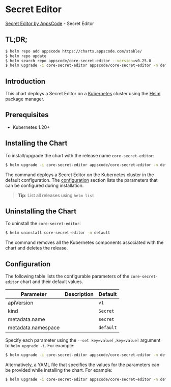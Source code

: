 # Secret Editor

[Secret Editor by AppsCode](https://appscode.com) - Secret Editor

## TL;DR;

```bash
$ helm repo add appscode https://charts.appscode.com/stable/
$ helm repo update
$ helm search repo appscode/core-secret-editor --version=v0.25.0
$ helm upgrade -i core-secret-editor appscode/core-secret-editor -n default --create-namespace --version=v0.25.0
```

## Introduction

This chart deploys a Secret Editor on a [Kubernetes](http://kubernetes.io) cluster using the [Helm](https://helm.sh) package manager.

## Prerequisites

- Kubernetes 1.20+

## Installing the Chart

To install/upgrade the chart with the release name `core-secret-editor`:

```bash
$ helm upgrade -i core-secret-editor appscode/core-secret-editor -n default --create-namespace --version=v0.25.0
```

The command deploys a Secret Editor on the Kubernetes cluster in the default configuration. The [configuration](#configuration) section lists the parameters that can be configured during installation.

> **Tip**: List all releases using `helm list`

## Uninstalling the Chart

To uninstall the `core-secret-editor`:

```bash
$ helm uninstall core-secret-editor -n default
```

The command removes all the Kubernetes components associated with the chart and deletes the release.

## Configuration

The following table lists the configurable parameters of the `core-secret-editor` chart and their default values.

|     Parameter      | Description |       Default        |
|--------------------|-------------|----------------------|
| apiVersion         |             | <code>v1</code>      |
| kind               |             | <code>Secret</code>  |
| metadata.name      |             | <code>secret</code>  |
| metadata.namespace |             | <code>default</code> |


Specify each parameter using the `--set key=value[,key=value]` argument to `helm upgrade -i`. For example:

```bash
$ helm upgrade -i core-secret-editor appscode/core-secret-editor -n default --create-namespace --version=v0.25.0 --set apiVersion=v1
```

Alternatively, a YAML file that specifies the values for the parameters can be provided while
installing the chart. For example:

```bash
$ helm upgrade -i core-secret-editor appscode/core-secret-editor -n default --create-namespace --version=v0.25.0 --values values.yaml
```
